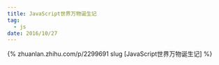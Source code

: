 ```yaml
---
title: JavaScript世界万物诞生记
tag:
  - js
date: 2016/10/27
---
```


{% zhuanlan.zhihu.com/p/2299691 slug [JavaScript世界万物诞生记] %}
